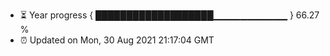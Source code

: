- ⏳ Year progress { ███████████████████▁▁▁▁▁▁▁▁▁▁▁ } 66.27 %
- ⏰ Updated on Mon, 30 Aug 2021 21:17:04 GMT

